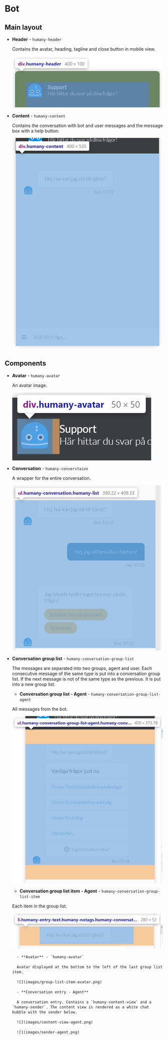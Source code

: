# Bot

## Main layout
- **Header** - `humany-header`

    Contains the avatar, heading, tagline and close button in mobile view.
  
    ![](images/header.png)

- **Content** - `humany-content`

    Contains the conversation with bot and user messages and the message box with a help button.
  
    ![](images/content.png)

## Components

- **Avatar** - `humany-avatar`

    An avatar image.

    ![](images/avatar.png)

- **Conversation** - `humany-converstaion`

    A wrapper for the entire conversation.

    ![](images/conversation.png)

- **Conversation group list** - `humany-conversation-group-list`

    The messages are separated into two groups, agent and user. Each consecutive message of the same type is put into a conversation group list. If the next message is not of the same type as the previous. It is put into a new group list.

    - **Conversation group list - Agent** - `humany-conversation-group-list-agent`

    All messages from the bot.

    ![](images/conversation-group-list-agent.png)

    - **Conversation group list item - Agent** - `humany-conversation-group-list-item`

    Each item in the group list.

    ![](images/conversation-group-list-item-agent.png)

        - **Avatar** - `humany-avatar`

        Avatar displayed at the bottom to the left of the last group list item.

        ![](images/group-list-item-avatar.png)

        - **Conversation entry - Agent**

        A conversation entry. Contains a `humany-content-view` and a `humany-sender`. The content view is rendered as a white chat bubble with the sender below.

        ![](images/content-view-agent.png)

        ![](images/sender-agent.png)
    
